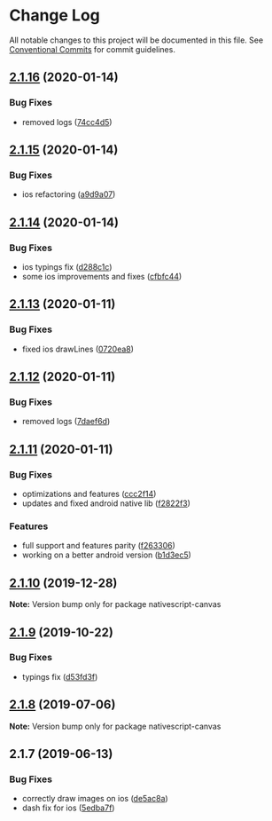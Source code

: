 # Change Log

All notable changes to this project will be documented in this file.
See [Conventional Commits](https://conventionalcommits.org) for commit guidelines.

## [2.1.16](https://github.com/Akylas/nativescript-canvas/compare/v2.1.15...v2.1.16) (2020-01-14)


### Bug Fixes

* removed logs ([74cc4d5](https://github.com/Akylas/nativescript-canvas/commit/74cc4d5a7d0a16fd1df4825bdd8ce3c2d44d481e))





## [2.1.15](https://github.com/Akylas/nativescript-canvas/compare/v2.1.14...v2.1.15) (2020-01-14)


### Bug Fixes

* ios refactoring ([a9d9a07](https://github.com/Akylas/nativescript-canvas/commit/a9d9a074f7d3b75172044417a21600df0e492159))





## [2.1.14](https://github.com/Akylas/nativescript-canvas/compare/v2.1.13...v2.1.14) (2020-01-14)


### Bug Fixes

* ios typings fix ([d288c1c](https://github.com/Akylas/nativescript-canvas/commit/d288c1cc913ae3cadcce12c3a8782611a020da2f))
* some ios improvements and fixes ([cfbfc44](https://github.com/Akylas/nativescript-canvas/commit/cfbfc44a0bebece803de839c4bffedee98b83d22))





## [2.1.13](https://github.com/Akylas/nativescript-canvas/compare/v2.1.12...v2.1.13) (2020-01-11)


### Bug Fixes

* fixed ios drawLines ([0720ea8](https://github.com/Akylas/nativescript-canvas/commit/0720ea8bcbbf7f600b8d31f55e101855de76ab5f))





## [2.1.12](https://github.com/Akylas/nativescript-canvas/compare/v2.1.11...v2.1.12) (2020-01-11)


### Bug Fixes

* removed logs ([7daef6d](https://github.com/Akylas/nativescript-canvas/commit/7daef6d15f057d4e0d560c9bedbb6832f23dccb4))





## [2.1.11](https://github.com/Akylas/nativescript-canvas/compare/v2.1.10...v2.1.11) (2020-01-11)


### Bug Fixes

* optimizations and features ([ccc2f14](https://github.com/Akylas/nativescript-canvas/commit/ccc2f14cc96edf77b963ffcbd529fe76c7705cc2))
* updates and fixed android native lib ([f2822f3](https://github.com/Akylas/nativescript-canvas/commit/f2822f3e244c83005599a00079dc4f6a6d4a40c7))


### Features

* full support and features parity ([f263306](https://github.com/Akylas/nativescript-canvas/commit/f263306eac6d7d7c1296c4ca7f724b3972483a32))
* working on a better android version ([b1d3ec5](https://github.com/Akylas/nativescript-canvas/commit/b1d3ec5b05222638371b293cf9b2e199996658ec))





## [2.1.10](https://github.com/Akylas/nativescript-canvas/compare/v2.1.9...v2.1.10) (2019-12-28)

**Note:** Version bump only for package nativescript-canvas





## [2.1.9](https://github.com/Akylas/nativescript-canvas/compare/v2.1.8...v2.1.9) (2019-10-22)


### Bug Fixes

* typings fix ([d53fd3f](https://github.com/Akylas/nativescript-canvas/commit/d53fd3f))





## [2.1.8](https://github.com/Akylas/nativescript-canvas/compare/v2.1.7...v2.1.8) (2019-07-06)

**Note:** Version bump only for package nativescript-canvas





## 2.1.7 (2019-06-13)


### Bug Fixes

* correctly draw images on ios ([de5ac8a](https://github.com/Akylas/nativescript-canvas/commit/de5ac8a))
* dash fix for ios ([5edba7f](https://github.com/Akylas/nativescript-canvas/commit/5edba7f))
